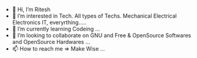 - 👋 Hi, I’m Ritesh
- 👀 I’m interested in Tech. All types of Techs. Mechanical Electrical Electronics IT, everyrthing.....
- 🌱 I’m currently learning Codeing ...
- 💞️ I’m looking to collaborate on GNU and Free & OpenSource Softwares and OpenSource Hardwares ...
- 📫 How to reach me => Make Wise ...

<!---
riteesh100/riteesh100 is a ✨ special ✨ repository because its `README.md` (this file) appears on your GitHub profile.
You can click the Preview link to take a look at your changes.
--->
